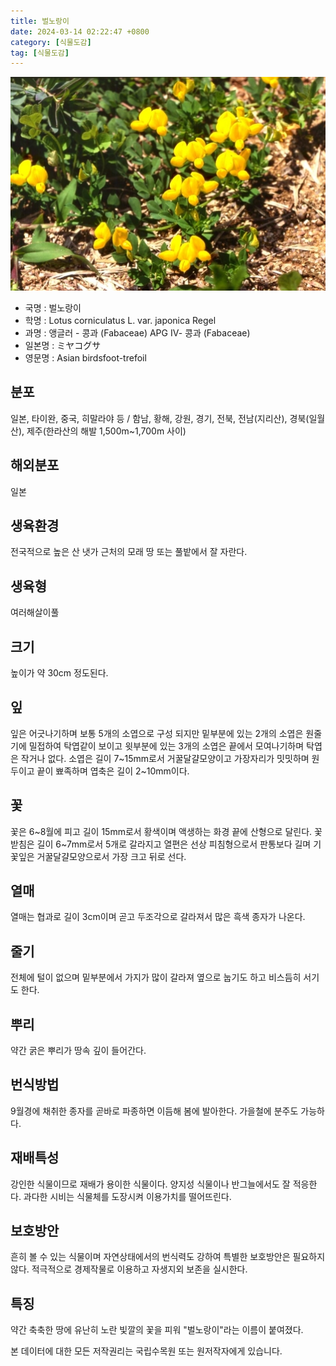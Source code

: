 ```yaml
---
title: 벌노랑이
date: 2024-03-14 02:22:47 +0800
category: [식물도감]
tag: [식물도감]
---
```




![벌노랑이](/assets/img/fileUpload/plants/basic/Leguminosae/Lotus/12313/1_th2.JPG)
- 국명 : 벌노랑이
- 학명 : Lotus corniculatus L. var. japonica Regel
- 과명 : 앵글러 - 콩과 (Fabaceae) APG Ⅳ- 콩과 (Fabaceae)
- 일본명 : ミヤコグサ
- 영문명 : Asian birdsfoot-trefoil


## 분포
일본, 타이완, 중국, 히말라야 등 / 함남, 황해, 강원, 경기, 전북, 전남(지리산), 경북(일월산), 제주(한라산의 해발 1,500m~1,700m 사이)
## 해외분포
일본
## 생육환경
전국적으로 높은 산 냇가 근처의 모래 땅 또는 풀밭에서 잘 자란다.
## 생육형
여러해살이풀
## 크기
높이가 약 30cm 정도된다.
## 잎
잎은 어긋나기하며 보통 5개의 소엽으로 구성 되지만 밑부분에 있는 2개의 소엽은 원줄기에 밀접하여 탁엽같이 보이고 윗부분에 있는 3개의 소엽은 끝에서 모여나기하며 탁엽은 작거나 없다. 소엽은 길이 7~15mm로서 거꿀달걀모양이고 가장자리가 밋밋하며 원두이고 끝이 뾰족하며 엽축은 길이 2~10mm이다.
## 꽃
꽃은 6~8월에 피고 길이 15mm로서 황색이며 액생하는 화경 끝에 산형으로 달린다. 꽃받침은 길이 6~7mm로서 5개로 갈라지고 열편은 선상 피침형으로서 판통보다 길며 기꽃잎은 거꿀달걀모양으로서 가장 크고 뒤로 선다.
## 열매
열매는 협과로 길이 3cm이며 곧고 두조각으로 갈라져서 많은 흑색 종자가 나온다.
## 줄기
전체에 털이 없으며 밑부분에서 가지가 많이 갈라져 옆으로 눕기도 하고 비스듬히 서기도 한다.
## 뿌리
약간 굵은 뿌리가 땅속 깊이 들어간다.
## 번식방법
9월경에 채취한 종자를 곧바로 파종하면 이듬해 봄에 발아한다. 가을철에 분주도 가능하다.
## 재배특성
강인한 식물이므로 재배가 용이한 식물이다. 양지성 식물이나 반그늘에서도 잘 적응한다. 과다한 시비는 식물체를 도장시켜 이용가치를 떨어뜨린다.
## 보호방안
흔히 볼 수 있는 식물이며 자연상태에서의 번식력도 강하여 특별한 보호방안은 필요하지 않다. 적극적으로 경제작물로 이용하고 자생지외 보존을 실시한다.
## 특징
약간 축축한 땅에 유난히 노란 빛깔의 꽃을 피워 "벌노랑이"라는 이름이 붙여졌다.






본 데이터에 대한 모든 저작권리는 국립수목원 또는 원저작자에게 있습니다.

